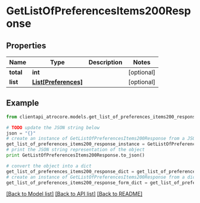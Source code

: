 # GetListOfPreferencesItems200Response


## Properties
Name | Type | Description | Notes
------------ | ------------- | ------------- | -------------
**total** | **int** |  | [optional] 
**list** | [**List[Preferences]**](Preferences.md) |  | [optional] 

## Example

```python
from clientapi_atrocore.models.get_list_of_preferences_items200_response import GetListOfPreferencesItems200Response

# TODO update the JSON string below
json = "{}"
# create an instance of GetListOfPreferencesItems200Response from a JSON string
get_list_of_preferences_items200_response_instance = GetListOfPreferencesItems200Response.from_json(json)
# print the JSON string representation of the object
print GetListOfPreferencesItems200Response.to_json()

# convert the object into a dict
get_list_of_preferences_items200_response_dict = get_list_of_preferences_items200_response_instance.to_dict()
# create an instance of GetListOfPreferencesItems200Response from a dict
get_list_of_preferences_items200_response_form_dict = get_list_of_preferences_items200_response.from_dict(get_list_of_preferences_items200_response_dict)
```
[[Back to Model list]](../README.md#documentation-for-models) [[Back to API list]](../README.md#documentation-for-api-endpoints) [[Back to README]](../README.md)


